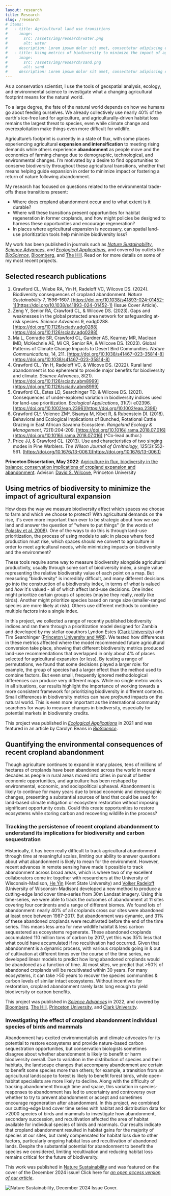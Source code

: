 ```yaml
---
layout: research
title: Research
slug: /research
# items:
#   - title: Agricultural land use transitions
#     image:
#       src: /assets/img/research/water.png
#       alt: water
#     description: Lorem ipsum dolor sit amet, consectetur adipiscing elit, sed do eiusmod tempor incididunt ut labore et dolore magna aliqua. Ut enim ad minim veniam, quis nostrud exercitation ullamco laboris nisi ut aliquip ex ea commodo consequat.
#   - title: Using metrics of biodiversity to minimize the impact of agricultural expansion.
#     image:
#       src: /assets/img/research/sand.png
#       alt: sand
#     description: Lorem ipsum dolor sit amet, consectetur adipiscing elit, sed do eiusmod tempor incididunt ut labore et dolore magna aliqua. Ut enim ad minim veniam, quis nostrud exercitation ullamco laboris nisi ut aliquip ex ea commodo consequat. Duis aute irure dolor in reprehenderit in voluptate velit esse cillum dolore eu fugiat nulla pariatur.
---
```


As a conservation scientist, I use the tools of geospatial analysis, ecology, and environmental science to investigate what a changing agricultural footprint means for the natural world.
<!--I've been fascinated with biodiversity - the diversity of life at all scales, whether genetic, between species, or among ecosystems - from a young age, and am driven to protect the natural world for both intrinsic ("wow, cool!") and utilitarian reasons (ecosystem services like carbon storage, crop pollination, and flood protection).-->
To a large degree, the fate of the natural world depends on how we humans go about feeding ourselves.
We already collectively use nearly 40% of the earth's ice-free land for agriculture, and agriculturally-driven habitat loss remains the largest threat to species, even while climate change and overexploitation make things even more difficult for wildlife.

Agriculture’s footprint is currently in a state of flux, with some places experiencing agricultural **expansion and intensification** to meeting rising demands while others experience **abandonment** as people move and the economics of farming change due to demographic, technological, and environmental changes.
I’m motivated by a desire to find opportunities to conserve biodiversity throughout these agricultural transitions, whether that means helping guide expansion in order to minimize impact or fostering a return of nature following abandonment.

My research has focused on questions related to the environmental trade-offs these transitions present:  
- Where does cropland abandonment occur and to what extent is it durable?
- Where will these transitions present opportunities for habitat regeneration in former croplands, and how might policies be designed to harness these opportunities and encourage regeneration?
- In places where agricultural expansion is necessary, can spatial land-use prioritization tools help minimize biodiversity loss?

My work has been published in journals such as [*Nature Sustainability*](https://rdcu.be/dYl9K), [*Science Advances*](https://doi.org/10.1126/sciadv.abm8999), and [*Ecological Applications*](https://doi.org/10.1002/eap.2396), and covered by outlets like [*BioScience*](https://doi.org/10.1093/biosci/biac030), [Bloomberg](https://www.bloomberg.com/news/articles/2022-05-25/abandoned-farms-can-grow-trees-fight-climate-change), and [The Hill](https://thehill.com/policy/equilibrium-sustainability/3500618-restoring-abandoned-farms-could-help-mitigate-climate-change-study/).
Read on for more details on some of my most recent projects.

## Selected research publications

1. Crawford CL, Wiebe RA, Yin H, Radeloff VC, Wilcove DS. (2024). Biodiversity consequences of cropland abandonment. *Nature Sustainability* 7, 1596–1607. [https://doi.org/10.1038/s41893-024-01452-1](https://doi.org/10.1038/s41893-024-01452-1) (Issue Cover Article).
2. Zeng Y, Senior RA, Crawford CL, & Wilcove DS. (2023). Gaps and weaknesses in the global protected area network for safeguarding at-risk species. *Science Advances* 9, eadg0288. [https://doi.org/10.1126/sciadv.adg0288](https://doi.org/10.1126/sciadv.adg0288) 
3. Ma L, Conradie SR, Crawford CL, Gardner AS, Kearney MR, Maclean IMD, McKechnie AE, Mi CR, Senior RA, & Wilcove DS. (2023). Global Patterns of Climate Change Impacts to Desert Bird Communities. *Nature Communications*, 14, 211. [https://doi.org/10.1038/s41467-023-35814-8](https://doi.org/10.1038/s41467-023-35814-8) 
4. Crawford CL, Yin H, Radeloff VC, & Wilcove DS. (2022). Rural land abandonment is too ephemeral to provide major benefits for biodiversity and climate. *Science Advances*, 8(21). [https://doi.org/10.1126/sciadv.abm8999](https://doi.org/10.1126/sciadv.abm8999) 
5. Crawford CL, Estes LD, Searchinger TD, & Wilcove DS. (2021). Consequences of under-explored variation in biodiversity indices used for land-use prioritization. *Ecological Applications*, 31(7): e02396. [https://doi.org/10.1002/eap.2396](https://doi.org/10.1002/eap.2396)
6. Crawford CL^, Volenec ZM^, Sisanya M, Kibet R, & Rubenstein DI. (2018). Behavioral and Ecological Implications of Bunched, Rotational Cattle Grazing in East African Savanna Ecosystem. *Rangeland Ecology & Management*, 72(1):204-209. [https://doi.org/10.1016/j.rama.2018.07.016](https://doi.org/10.1016/j.rama.2018.07.016) (^Co-lead author.)
7. Price JJ, & Crawford CL. (2013). Use and characteristics of two singing modes in Pine Warblers. *The Wilson Journal of Ornithology*, 125(3):552-561. [https://doi.org/10.1676/13-006.1](https://doi.org/10.1676/13-006.1)

**Princeton Dissertation, May 2022**: [Agriculture in flux, biodiversity in the balance: conservation implications of cropland expansion and abandonment](https://dataspace.princeton.edu/handle/88435/dsp0141687m68v).
Advisor: [David S. Wilcove](https://dwilcove.scholar.princeton.edu/), Princeton University

## Using metrics of biodiversity to minimize the impact of agricultural expansion

How does the way we measure biodiversity affect which spaces we choose to farm and which we choose to protect?
With agricultural demands on the rise, it's even more important than ever to be strategic about how we use land and answer the question of "where to put things" (in the words of [Polasky et al. 2008](https://www.sciencedirect.com/science/article/abs/pii/S0006320708001213#:~:text=https%3A//doi.org/10.1016/j.biocon.2008.03.022)).
One of the ways to do this is through land-use prioritization, the process of using models to ask: in places where food production must rise, which spaces should we convert to agriculture in order to meet agricultural needs, while minimizing impacts on biodiversity and the environment?

These tools require some way to measure biodiversity alongside agricultural productivity, usually through some sort of biodiversity index, a single value representing the relative biodiversity value of each point on a map.
But measuring "biodiversity" is incredibly difficult, and many different decisions go into the construction of a biodiversity index, in terms of *what* is valued and *how* it's valued - all of which affect land-use decisions.
One index might prioritize certain groups of species (maybe they really, *really* like birds).
Another might prioritize species based on range size (smaller-ranged species are more likely at risk). 
Others use different methods to combine multiple factors into a single index.

In this project, we collected a range of recently published biodiversity indices and ran them through a prioritization model designed for Zambia and developed by my stellar coauthors Lyndon Estes ([Clark University](https://www2.clarku.edu/faculty/facultybio.cfm?id=1110)) and Tim Searchinger ([Princeton University and WRI](https://scholar.princeton.edu/tsearchi/home)).
We tested how differences in these metrics affected where the model recommended future agricultural conversion take place, showing that different biodiversity metrics produced land-use recommendations that overlapped in only about 4% of places selected for agricultural expansion (or less).
By testing a range of permutations, we found that some decisions played a larger role: for example, the group of species had a larger effect than the method used to combine factors. 
But even small, frequently ignored methodological differences can produce very different maps.
While no single metric works in all situations, our results highlight the importance of working towards a more consistent framework for prioritizing biodiversity in different contexts. 
Small differences in biodiversity metrics can have *profound* impacts on the natural world.
This is even more important as the international community searchers for ways to measure changes in biodiversity, especially for potential markets in biodiversity credits.

This project was published in [*Ecological Applications*](https://doi.org/10.1002/eap.2396) in 2021 and was featured in an article by Carolyn Beans in [*BioScience*](https://doi.org/10.1093/biosci/biac030).

## Quantifying the environmental consequences of recent cropland abandonment

Though agriculture continues to expand in many places, tens of millions of hectares of croplands have been abandoned across the world in recent decades as people in rural areas moved into cities in pursuit of better economic opportunities, and agriculture has been reshaped by environmental, economic, and sociopolitical upheaval.
Abandonment is likely to continue for many years due to broad economic and demographic changes, presenting a substantial sources of land that could be used for land-based climate mitigation or ecosystem restoration without imposing significant opportunity costs.
Could this create opportunities to restore ecosystems while storing carbon and recovering wildlife in the process?

### Tracking the persistence of recent cropland abandonment to understand its implications for biodiversity and carbon sequestration

Historically, it has been really difficult to track agricultural abandonment through time at meaningful scales, limiting our ability to answer questions about what abandonment is likely to mean for the environment.
However, recent advances in remote sensing have made it possible to track abandonment across broad areas, which is where two of my excellent collaborators come in: together with researchers at the University of Wisconsin-Madison, [He Yin](https://www.senslandlab.com/) (Kent State University) and [Volker Radeloff](http://silvis.forest.wisc.edu/) (University of Wisconsin-Madison) developed a new method to produce a cutting-edge land cover time-series from 30m Landsat imagery.
Using this time-series, we were able to track the outcomes of abandonment at 11 sites covering four continents and a range of different biomes.
We found lots of abandonment: nearly 40% of all croplands cross our sites were abandoned at least once between 1987-2017. 
But abandonment was dynamic, and 31% of these abandoned croplands were recultivated before the end of the time series.
This means less area for new wildlife habitat & less carbon sequestered as ecosystems regenerate.
These abandoned croplands accumulated 110 million tons of carbon by 2017, yet this was 35% less that what could have accumulated if no recultivation had occurred.
Given that abandonment is a dynamic process, with various croplands going in & out of cultivation at different times over the course of the time series, we developed linear models to predict how long abandoned croplands would be abandoned as a function of time.
At most sites, we predict that >50% of abandoned croplands will be recultivated within 30 years. 
For many ecosystems, it can take >50 years to recover the species communities & carbon levels of similar intact ecosystems.
Without incentives for restoration, cropland abandonment rarely lasts long enough to yield biodiversity or carbon benefits.

This project was published in [*Science Advances*](https://doi.org/10.1126/sciadv.abm8999) in 2022, and covered by [Bloomberg](https://www.bloomberg.com/news/articles/2022-05-25/abandoned-farms-can-grow-trees-fight-climate-change), [The Hill](https://thehill.com/policy/equilibrium-sustainability/3500618-restoring-abandoned-farms-could-help-mitigate-climate-change-study/), [Princeton University](https://www.princeton.edu/news/2022/06/09/how-restoring-abandoned-farms-natural-habitats-can-mitigate-climate-change), and [Clark University](https://clarknow.clarku.edu/2022/08/30/farm-or-conserve-professors-model-helps-decision-makers/).

### Investigating the effect of cropland abandonment individual species of birds and mammals

Abandonment has excited environmentalists and climate advocates for its potential to restore ecosystems and provide nature-based carbon sequestration opportunities, but conservation biologists sometimes disagree about whether abandonment is likely to benefit or harm biodiversity overall. 
Due to variation in the distribution of species and their habitats, the landscape changes that accompany abandonment are certain to benefit some species more than others; for example, a transition from an agricultural landscape to forest is likely to benefit forest birds, while open-habitat specialists are more likely to decline. 
Along with the difficulty of tracking abandonment through time and space, this variation in species-responses to abandonment has led to uncertainty and controversy over whether to try to prevent abandonment or accept and sometimes encourage regeneration after abandonment.
In this project, we combined our cutting-edge land cover time series with habitat and distribution data for >2000 species of birds and mammals to investigate how abandonment, secondary succession, and recultivation affected the area of habitat available for individual species of birds and mammals. 
Our results indicate that cropland abandonment resulted in habitat gains for the majority of species at our sites, but rarely compensated for habitat loss due to other factors, particularly ongoing habitat loss and recultivation of abandoned lands.
Despite the substantial potential for abandonment to benefit the species we considered, limiting recultivation and reducing habitat loss remains critical for the future of biodiversity. 

This work was published in [Nature Sustainability](https://doi.org/10.1038/s41893-024-01452-1) and was featured on the cover of the December 2024 issue! 
Click here for [*an open access version of our article*](https://rdcu.be/dYl9K).

![Nature Sustainability, December 2024 Issue Cover.](/assets/img/photos/Nat_Sust_7_12_Dec_2024_cover.png)
